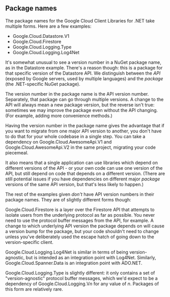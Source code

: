 ## Package names

The package names for the Google Cloud Client Libraries for .NET take
multiple forms. Here are a few examples:

- Google.Cloud.Datastore.V1
- Google.Cloud.Firestore
- Google.Cloud.Logging.Type
- Google.Cloud.Logging.Log4Net

It's somewhat unusual to see a version number in a NuGet package
name, as in the Datastore example. There's a reason though: this is
a package for that specific version of the Datastore API. We
distinguish between the *API* (exposed by Google servers, used by
multiple languages) and the *package* (the .NET-specific NuGet
package).

The version number in the package name is the API version number.
Separately, that package can go through multiple versions. A change
to the API will always mean a new package version, but the reverse
isn't true: sometimes we may improve the package even without the
API changing. (For example, adding more convenience methods.)

Having the version number in the package name gives the advantage
that if you want to migrate from one major API version to another,
you don't have to do that for your whole codebase in a single step.
You can take a dependency on Google.Cloud.AwesomeApi.V1 and
Google.Cloud.AwesomeApi.V2 in the same project, migrating your code
piecemeal.

It also means that a single application can use libraries
which depend on different versions of the API - or your own code can
use one version of the API, but still depend on code that depends on
a different version. (There are still potential issues if you have
dependencies on different major *package* versions of the same API
version, but that's less likely to happen.)

The rest of the examples given *don't* have API version numbers in
their package names. They are of slightly different forms though:

Google.Cloud.Firestore is a layer over the Firestore API that
attempts to isolate users from the underlying protocol as far as
possible. You never need to use the protocol buffer messages from
the API, for example. A change to which underlying API version the
package depends on will cause a version bump for the package, but
your code shouldn't need to change unless you've deliberately used
the escape hatch of going down to the version-specific client.

Google.Cloud.Logging.Log4Net is similar in terms of being
version-agnostic, but is intended as an integration point with
Log4Net. Similarly, Google.Cloud.Spanner.Data is an integration
point with ADO.NET.

Google.Cloud.Logging.Type is slightly different: it only contains a
set of "version-agnostic" protocol buffer messages, which we'd
expect to be a dependency of Google.Cloud.Logging.V*n* for any value
of *n*. Packages of this form are relatively rare.
